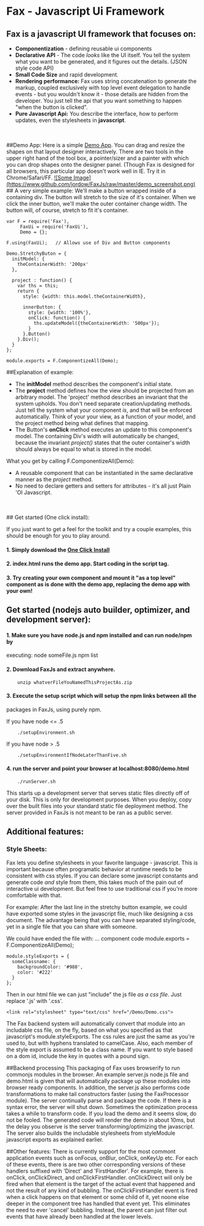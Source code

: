 # Fax - Javascript Ui Framework

##  Fax is a javascript UI framework that focuses on:
* **Componentization** - defining reusable ui components
* **Declarative API** - The code *looks* like the UI itself. You tell the system what you want to be generated, and it figures out the details. (JSON style code API)
* **Small Code Size** and rapid development.
* **Rendering performance:** Fax uses string concatenation to generate the markup, coupled exclusively with top level event delegation to handle events - but you wouldn't know it - those details are hidden from the developer. You just tell the api that you want something to happen "when the button is clicked".
* **Pure Javascript Api:** You describe the interface, how to perform updates, even the stylesheets in **javascript**.
<br>

<br>
##Demo App:
Here is a simple <a href='http://jordow.github.com/FaxJs/'>Demo App</a>.
You can drag and resize the shapes on that layout designer interactively. There
are two tools in the upper right hand of the tool box, a pointer/sizer and a
painter with which you can drop shapes onto the designer panel. (Though Fax is designed for
all browsers, this particular app doesn't work well in IE. Try it in Chrome/Safari/FF.

<a href='http://jordow.github.com/FaxJs/'>
![Some Image](https://www.github.com/jordow/FaxJs/raw/master/demo_screenshot.png)
</a>

<br>
## A very simple example:
We'll make a button wrapped inside of a containing div. The button will stretch to the size of it's container. When we click the inner button, we'll make the outer container change width. The button will, of course, stretch to fit it's container.

    var F = require('Fax'),
         FaxUi = require('FaxUi'),
         Demo = {};

    F.using(FaxUi);   // Allows use of Div and Button components

    Demo.StretchyButon = {
      initModel: {
        theContainerWidth: '200px'
      },

      project : function() {
        var ths = this;
        return {
          style: {width: this.model.theContainerWidth},

          innerButton: {
            style: {width: '100%'},
            onClick: function() {
              ths.updateModel({theContainerWidth: '500px'});
            }
          }.Button()
        }.Div();
      }
    };

    module.exports = F.ComponentizeAll(Demo);



##Explanation of example:

* The **initModel** method describes the component's initial state.
* The **project** method defines how the view should be projected from an arbitrary model.
  The 'project' method describes an invariant that the system upholds. You don't need
  separate creation/updating methods. Just tell the system what your component *is*,
  and that will be enforced automatically. Think of your your view, as a function of
  your model, and the project method being what defines that mapping.
* The Button's **onClick** method executes an update to this component's model. The
  containing Div's width will automatically be changed, because the invariant 
  *project()* states that the outer container's width should always be equal to what is
  stored in the model.
 
What you get by calling F.ComponentizeAll(Demo):

* A reusable component that can be instantiated in the same declarative manner as the *project* method.
* No need to declare getters and setters for attributes - it's all just Plain 'Ol Javascript.


<br>
<br>
## Get started  (One click install):

If you just want to get a feel for the toolkit and try a couple examples, this should be enough for you to play around.

#### 1. Simply download the <a href='https://github.com/jordow/FaxJs/blob/gh-pages/EasySetup_JustOpenMeAndStartHacking.zip?raw=true'>One Click Install</a>

#### 2. index.html runs the demo app. Start coding in the script tag.

#### 3. Try creating your own component and mount it "as a top level" component as is done with the demo app, replacing the demo app with your own!


## Get started  (nodejs auto builder, optimizer, and development server):

#### 1. Make sure you have node.js and npm installed and can run node/npm by
executing:
         node someFile.js
         npm list
         

#### 2. Download FaxJs and extract anywhere.

        unzip whatverFileYouNamedThisProjectAs.zip
        
#### 3. Execute the setup script which will setup the npm links between all the
packages in FaxJs, using purely npm.

  If you have node <= .5

        ./setupEnvironment.sh
        
  If you have node > .5

        ./setupEnvironmentIfNodeLaterThanFive.sh
        

#### 4. run the server and point your browser at localhost:8080/demo.html

        ./runServer.sh
        
This starts up a development server that serves static files directly off of your
disk. This is only for development purposes. When you deploy, copy over the built
files into your standard static file deployment method. The server provided in
FaxJs is not meant to be ran as a public server.
        

## Additional features:

### Style Sheets:

Fax lets you define stylesheets in your favorite language - javascript. This
is important because often programatic behavior at runtime needs to be consistent
with css styles. If you can declare some javascript constants and generate code *and*
style from them, this takes much of the pain out of interactive ui development.
But feel free to use traditional css if you're more comfortable with that.

For example:
After the last line in the stretchy button example, we could have exported some
styles in the javascript file, much like designing a css document. The advantage
being that you can have separated styling/code, yet in a single file that you can
share with someone.

We could have ended the file with:
    ... component code
    module.exports = F.ComponentizeAll(Demo);
    
    module.styleExports = {
      someClassname: {
        backgroundColor: '#988',
        color: '#222'
      }
    };

Then in our html file we can just "include" the js file *as a css file*. Just
replace '.js' with '.css'.

    <link rel="stylesheet" type="text/css" href="/Demo/Demo.css">

The Fax backend system will automatically convert that module into an
includable css file, on the fly, based on what you specified as that
javascript's module.styleExports. The css rules are just the same as you're used
to, but with hyphens translated to camelCase. Also, each member of the style
export is assumed to be a class name. If you want to style based on a dom id,
include the key in quotes with a pound sign.

    
##Backend processing
This packaging of Fax uses browserify to run commonjs modules in the browser. An
example server.js node.js file and demo.html is given that will automatically
package up these modules into browser ready components. In addition, the
server.js also performs code transformations to make tail constructors faster
(using the FaxProcessor module).
The server continually parse and package the code. If there is a syntax error,
the server will shut down. Sometimes the optimization process takes a while to
transform code. If you load the demo and it seems slow, do not be fooled. The
generated code will render the demo in about 10ms, but the delay you observe is
the server transforming/optimizing the javascript.
The server also builds the includable stylesheets from styleModule javascript
exports as explained earlier.


##Other features:
There is currently support for the most commont application events such as onFocus,
onBlur, onClick, onKeyUp etc. For each of these events, there is are two other
corresponding versions of these handlers suffixed with 'Direct' and 'FirstHandler'.
For example, there is onClick, onClickDirect, and onClickFirstHandler. onClickDirect
will only be fired when that element is the target of the actual event that happened
and not the result of any kind of bubbling. The onClickFirstHandler event is fired
when a click happens on that element or some child of it, yet noone else deeper in
the component tree has handled that event yet. This eliminates the need to ever
'cancel' bubbling. Instead, the parent can just filter out events that have already
been handled at the lower levels.






